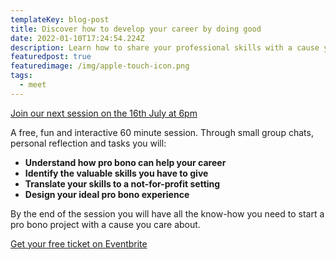 ```yaml
---
templateKey: blog-post
title: Discover how to develop your career by doing good
date: 2022-01-10T17:24:54.224Z
description: Learn how to share your professional skills with a cause you care about.
featuredpost: true
featuredimage: /img/apple-touch-icon.png
tags:
  - meet
---
```

[J﻿oin our next session on the 16th July at 6pm](https://www.eventbrite.com/e/discover-how-to-develop-your-career-by-doing-good-in-this-online-workshop-tickets-926539734287?aff=oddtdtcreator)

A free, fun and interactive 60 minute session. Through small group chats, personal reflection and tasks you will:

* **Understand how pro bono can help your career**
* **Identify the valuable skills you have to give**
* **Translate your skills to a not-for-profit setting**
* **Design your ideal pro bono experience**

By the end of the session you will have all the know-how you need to start a pro bono project with a cause you care about.

[Get your free ticket on Eventbrite](https://www.eventbrite.com/e/discover-how-to-develop-your-career-by-doing-good-in-this-online-workshop-tickets-926539734287?aff=oddtdtcreator)
